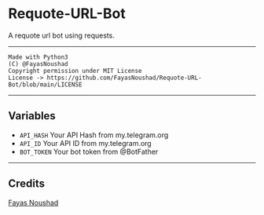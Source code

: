# Requote-URL-Bot

A requote url bot using requests.

---

```
Made with Python3
(C) @FayasNoushad
Copyright permission under MIT License
License -> https://github.com/FayasNoushad/Requote-URL-Bot/blob/main/LICENSE
```

---

## Variables

- `API_HASH` Your API Hash from my.telegram.org
- `API_ID` Your API ID from my.telegram.org
- `BOT_TOKEN` Your bot token from @BotFather

---

## Credits

[Fayas Noushad](https://github.com/FayasNoushad)
